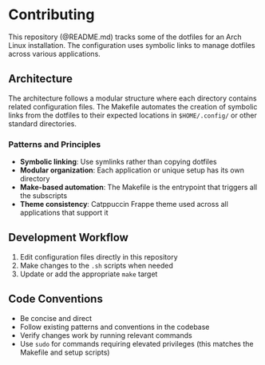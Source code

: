# Contributing

This repository (@README.md) tracks some of the dotfiles for an Arch Linux installation. The configuration uses symbolic links to manage dotfiles across various applications.

## Architecture

The architecture follows a modular structure where each directory contains related configuration files. The Makefile automates the creation of symbolic links from the dotfiles to their expected locations in `$HOME/.config/` or other standard directories.

### Patterns and Principles

- **Symbolic linking**: Use symlinks rather than copying dotfiles
- **Modular organization**: Each application or unique setup has its own directory
- **Make-based automation**: The Makefile is the entrypoint that triggers all the subscripts
- **Theme consistency**: Catppuccin Frappe theme used across all applications that support it

## Development Workflow

1. Edit configuration files directly in this repository
2. Make changes to the `.sh` scripts when needed
3. Update or add the appropriate `make` target

## Code Conventions

- Be concise and direct
- Follow existing patterns and conventions in the codebase
- Verify changes work by running relevant commands
- Use `sudo` for commands requiring elevated privileges (this matches the Makefile and setup scripts)
